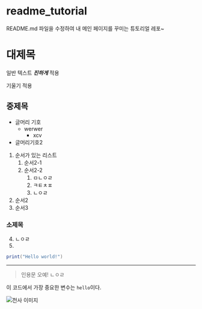 # readme_tutorial
README.md 파일을 수정하여 내
메인 페이지를 꾸미는 튜토리얼 
레포~

# 대제목

일반 텍스트 ***진하게*** 적용

기울기 적용

## 중제목

- 글머리 기호
  - werwer
    - xcv
- 글머리기호2

1. 순서가 있는 리스트
   1. 순서2-1
   1. 순서2-2
      1. ㅁㄴㅇㄹ
      1. ㅋㅌㅊㅍ
      1. ㄴㅇㄹ 
1. 순서2
1. 순서3

### 소제목

4. ㄴㅇㄹ
1. 

```java
print("Hello world!")
```

---

> 인용문
> 오예!
> ㄴㅇㄹ

이 코드에서 가장 중요한 변수는 `hello`이다.


![천사 이미지](https://i.namu.wiki/i/qUkEFaPJPd-ZdudRFZ60UF8U2VOogQG75_qHUPylo5cHpa1VzZBaZcNuQf8HnSpf-fSaHy1ZajEgXaR4bJ1K6Q.webp)